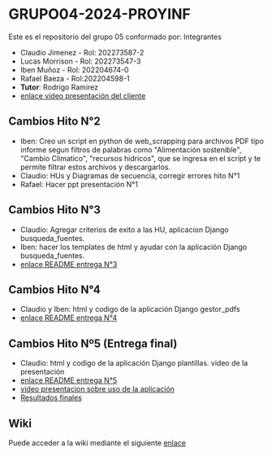 # GRUPO04-2024-PROYINF
Este es el repositorio del grupo 05 conformado por:
Integrantes
* Claudio Jimenez - Rol: 202273587-2
* Lucas Morrison - Rol: 202273547-3
* Iben Muñoz - Rol: 202204674-0
* Rafael Baeza - Rol:202204598-1
*  **Tutor**: Rodrigo Ramirez
*  [enlace video presentación del cliente](https://www.youtube.com/watch?v=abJau21SDIk)

## Cambios Hito N°2
* Iben: Creo un script en python de web_scrapping para archivos PDF tipo informe segun filtros de palabras como "Alimentación sostenible", "Cambio Climatico", "recursos hidricos", que se ingresa en el script y te permite filtrar estos archivos y descargarlos.
* Claudio: HUs y Diagramas de secuencia, corregir errores hito N°1
* Rafael: Hacer ppt presentación N°1
## Cambios Hito N°3
* Claudio: Agregar criterios de exito a las HU, aplicacion Django busqueda_fuentes.
* Iben: hacer los templates de html y ayudar con la aplicación Django busqueda_fuentes.
* [enlace README entrega N°3](https://github.com/ClaudioJimenezA/GRUPO05-2024-PROYINF/wiki/README-hito-N%C2%BA3)
## Cambios Hito N°4
* Claudio y Iben: html y codigo de la aplicación Django gestor_pdfs
* [enlace README entrega N°4](https://github.com/ClaudioJimenezA/GRUPO05-2024-PROYINF/wiki/README-hito-N%C2%BA4)
## Cambios Hito Nº5 (Entrega final)
* Claudio: html y codigo de la aplicación Django plantillas. video de la presentación
* [enlace README entrega N°5](https://github.com/ClaudioJimenezA/GRUPO05-2024-PROYINF/wiki/README-Hito-N%C2%BA5-(entrega-final))
* [video presentacion sobre uso de la aplicación](https://youtu.be/fVM5SqW4GfY)
* [Resultados finales](https://github.com/ClaudioJimenezA/GRUPO05-2024-PROYINF/wiki/Resultados-Finales)
  
## Wiki

Puede acceder a la wiki mediante el siguiente [enlace](https://github.com/ClaudioJimenezA/GRUPO05-2024-PROYINF/wiki)
  
